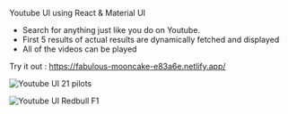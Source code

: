 Youtube UI using React & Material UI

- Search for anything just like you do on Youtube.
- First 5 results of actual results are dynamically fetched and displayed
- All of the videos can be played

Try it out : https://fabulous-mooncake-e83a6e.netlify.app/


![Youtube UI 21 pilots](https://user-images.githubusercontent.com/26090486/192952449-84581436-5747-4bf5-976e-ebab84c6e413.png)


![Youtube UI Redbull F1](https://user-images.githubusercontent.com/26090486/192952461-27654f76-d36c-4b31-b6b2-db137ab9c573.png)
